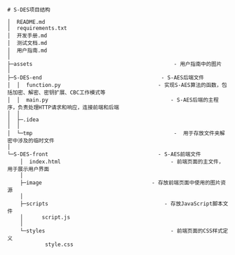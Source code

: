 <pre>
<code class="tree">
# S-DES项目结构

│  README.md
│  requirements.txt
│  开发手册.md
│  测试文档.md
│  用户指南.md
│
├─assets                                             - 用户指南中的图片
│
├─S-DES-end                                      - S-AES后端文件
│  │  function.py                               - 实现S-AES算法的函数，包括加密、解密、密钥扩展、CBC工作模式等
│  │  main.py                                       - S-AES后端的主程序，负责处理HTTP请求和响应，连接前端和后端
│  │
│  ├─.idea
│  │
│  └─tmp                                             -  用于存放文件夹解密中涉及的临时文件
│
└─S-DES-front                                   - S-AES前端文件
    │  index.html                                   - 前端页面的主文件，用于展示用户界面
    │
    ├─image	                                  - 存放前端页面中使用的图片资源
    │
    ├─scripts	                                  - 存放JavaScript脚本文件
    │      script.js
    │
    └─styles	                                    - 前端页面的CSS样式定义
            style.css
</code>
</pre>
